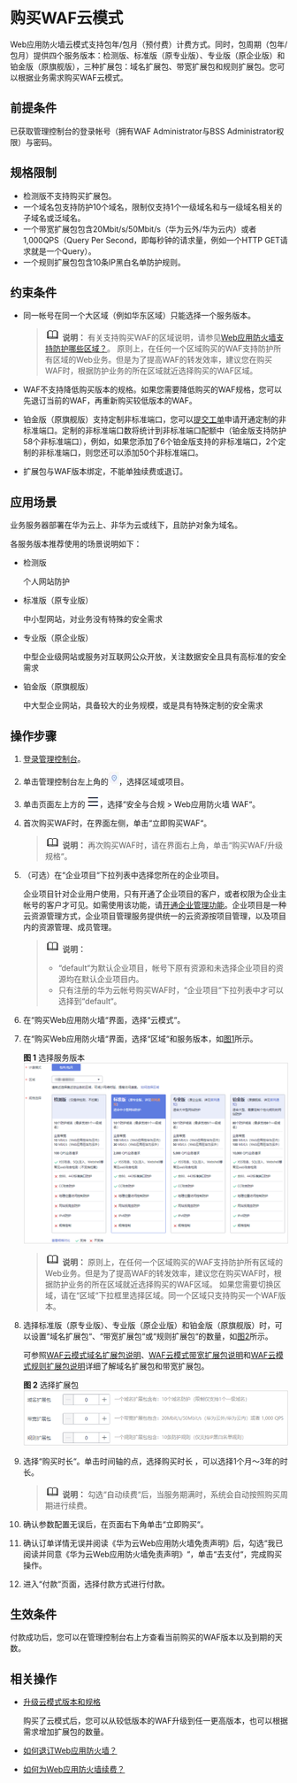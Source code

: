# 购买WAF云模式<a name="waf_01_0109"></a>

Web应用防火墙云模式支持包年/包月（预付费）计费方式。同时，包周期（包年/包月）提供四个服务版本：检测版、标准版（原专业版）、专业版（原企业版）和铂金版（原旗舰版），三种扩展包：域名扩展包、带宽扩展包和规则扩展包。您可以根据业务需求购买WAF云模式。

## 前提条件<a name="zh-cn_topic_0110861189_section5331623210436"></a>

已获取管理控制台的登录帐号（拥有WAF Administrator与BSS Administrator权限）与密码。

## 规格限制<a name="section1837292333416"></a>

-   检测版不支持购买扩展包。
-   一个域名包支持防护10个域名，限制仅支持1个一级域名和与一级域名相关的子域名或泛域名。
-   一个带宽扩展包包含20Mbit/s/50Mbit/s（华为云外/华为云内）或者1,000QPS（Query Per Second，即每秒钟的请求量，例如一个HTTP GET请求就是一个Query）。
-   一个规则扩展包包含10条IP黑白名单防护规则。

## 约束条件<a name="section9449153811214"></a>

-   同一帐号在同一个大区域（例如华东区域）只能选择一个服务版本。

    >![](public_sys-resources/icon-note.gif) **说明：** 
    >有关支持购买WAF的区域说明，请参见[Web应用防火墙支持防护哪些区域？](https://support.huaweicloud.com/waf_faq/waf_01_0101.html)。
    >原则上，在任何一个区域购买的WAF支持防护所有区域的Web业务。但是为了提高WAF的转发效率，建议您在购买WAF时，根据防护业务的所在区域就近选择购买的WAF区域。


-   WAF不支持降低购买版本的规格。如果您需要降低购买的WAF规格，您可以先退订当前的WAF，再重新购买较低版本的WAF。
-   铂金版（原旗舰版）支持定制非标准端口，您可以[提交工单](https://support.huaweicloud.com/usermanual-ticket/zh-cn_topic_0127038618.html)申请开通定制的非标准端口。定制的非标准端口数将统计到非标准端口配额中（铂金版支持防护58个非标准端口），例如，如果您添加了6个铂金版支持的非标准端口，2个定制的非标准端口，则您还可以添加50个非标准端口。
-   扩展包与WAF版本绑定，不能单独续费或退订。

## 应用场景<a name="section104351559328"></a>

业务服务器部署在华为云上、非华为云或线下，且防护对象为域名。

各服务版本推荐使用的场景说明如下：

-   检测版

    个人网站防护

-   标准版（原专业版）

    中小型网站，对业务没有特殊的安全需求

-   专业版（原企业版）

    中型企业级网站或服务对互联网公众开放，关注数据安全且具有高标准的安全需求

-   铂金版（原旗舰版）

    中大型企业网站，具备较大的业务规模，或是具有特殊定制的安全需求


## 操作步骤<a name="zh-cn_topic_0110861189_section29942210739"></a>

1.  [登录管理控制台](https://console.huaweicloud.com/?locale=zh-cn)。
2.  单击管理控制台左上角的![](figures/icon-region.jpg)，选择区域或项目。
3.  单击页面左上方的![](figures/icon-Service.png)，选择“安全与合规  \>  Web应用防火墙 WAF“。
4.  首次购买WAF时，在界面左侧，单击“立即购买WAF“。

    >![](public_sys-resources/icon-note.gif) **说明：** 
    >再次购买WAF时，请在界面右上角，单击“购买WAF/升级规格“。

5.  （可选）在“企业项目“下拉列表中选择您所在的企业项目。

    企业项目针对企业用户使用，只有开通了企业项目的客户，或者权限为企业主帐号的客户才可见。如需使用该功能，请[开通企业管理功能](https://support.huaweicloud.com/usermanual-em/em_am_0008.html)。企业项目是一种云资源管理方式，企业项目管理服务提供统一的云资源按项目管理，以及项目内的资源管理、成员管理。

    >![](public_sys-resources/icon-note.gif) **说明：** 
    >-   “default“为默认企业项目，帐号下原有资源和未选择企业项目的资源均在默认企业项目内。
    >-   只有注册的华为云帐号购买WAF时，“企业项目“下拉列表中才可以选择到“default“。

6.  在“购买Web应用防火墙“界面，选择“云模式“。
7.  在“购买Web应用防火墙“界面，选择“区域“和服务版本，如[图1](#zh-cn_topic_0110861189_fig5029231715163)所示。

    **图 1**  选择服务版本<a name="zh-cn_topic_0110861189_fig5029231715163"></a>  
    ![](figures/选择服务版本.png "选择服务版本")

    >![](public_sys-resources/icon-note.gif) **说明：** 
    >原则上，在任何一个区域购买的WAF支持防护所有区域的Web业务。但是为了提高WAF的转发效率，建议您在购买WAF时，根据防护业务的所在区域就近选择购买的WAF区域。
    >如果您需要切换区域，请在“区域“下拉框里选择区域。同一个区域只支持购买一个WAF版本。

8.  选择标准版（原专业版）、专业版（原企业版）和铂金版（原旗舰版）时，可以设置“域名扩展包“、“带宽扩展包“或“规则扩展包“的数量，如[图2](#zh-cn_topic_0110861189_fig1584718591691)所示。

    可参照[WAF云模式域名扩展包说明](WAF云模式域名扩展包说明.md)、[WAF云模式带宽扩展包说明](WAF云模式带宽扩展包说明.md)和[WAF云模式规则扩展包说明](WAF云模式规则扩展包说明.md)详细了解域名扩展包和带宽扩展包。

    **图 2**  选择扩展包<a name="zh-cn_topic_0110861189_fig1584718591691"></a>  
    ![](figures/选择扩展包.png "选择扩展包")

9.  选择“购买时长“。单击时间轴的点，选择购买时长 ，可以选择1个月～3年的时长。

    >![](public_sys-resources/icon-note.gif) **说明：** 
    >勾选“自动续费“后，当服务期满时，系统会自动按照购买周期进行续费。

10. 确认参数配置无误后，在页面右下角单击“立即购买“。
11. 确认订单详情无误并阅读《华为云Web应用防火墙免责声明》后，勾选“我已阅读并同意《华为云Web应用防火墙免责声明》“，单击“去支付“，完成购买操作。

1.  进入“付款“页面，选择付款方式进行付款。

## 生效条件<a name="section15531114714810"></a>

付款成功后，您可以在管理控制台右上方查看当前购买的WAF版本以及到期的天数。

## 相关操作<a name="section3670756104817"></a>

-   [升级云模式版本和规格](升级WAF云模式版本和规格.md)

    购买了云模式后，您可以从较低版本的WAF升级到任一更高版本，也可以根据需求增加扩展包的数量。

-   [如何退订Web应用防火墙？](https://support.huaweicloud.com/waf_faq/waf_01_0116.html)
-   [如何为Web应用防火墙续费？](https://support.huaweicloud.com/waf_faq/waf_01_0115.html)

